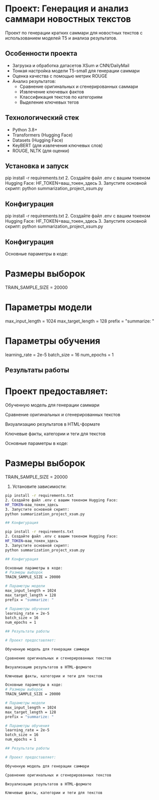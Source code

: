 # Проект: Генерация и анализ саммари новостных текстов

Проект по генерации кратких саммари для новостных текстов с использованием моделей T5 и анализа результатов.

## Особенности проекта

- Загрузка и обработка датасетов XSum и CNN/DailyMail
- Тонкая настройка модели T5-small для генерации саммари
- Оценка качества с помощью метрик ROUGE
- Анализ результатов:
  - Сравнение оригинальных и сгенерированных саммари
  - Извлечение ключевых фактов
  - Классификация текстов по категориям
  - Выделение ключевых тегов

## Технологический стек

- Python 3.8+
- Transformers (Hugging Face)
- Datasets (Hugging Face)
- KeyBERT (для извлечения ключевых слов)
- ROUGE, NLTK (для оценки)

## Установка и запуск

pip install -r requirements.txt
2. Создайте файл .env с вашим токеном Hugging Face:
HF_TOKEN=ваш_токен_здесь
3. Запустите основной скрипт:
python summarization_project_xsum.py

## Конфигурация

pip install -r requirements.txt
2. Создайте файл .env с вашим токеном Hugging Face:
HF_TOKEN=ваш_токен_здесь
3. Запустите основной скрипт:
python summarization_project_xsum.py

## Конфигурация

Основные параметры в коде:
# Размеры выборок
TRAIN_SAMPLE_SIZE = 20000

# Параметры модели
max_input_length = 1024
max_target_length = 128
prefix = "summarize: "

# Параметры обучения
learning_rate = 2e-5
batch_size = 16
num_epochs = 1

## Результаты работы

# Проект предоставляет:

Обученную модель для генерации саммари

Сравнение оригинальных и сгенерированных текстов

Визуализацию результатов в HTML-формате

Ключевые факты, категории и теги для текстов

Основные параметры в коде:
# Размеры выборок
TRAIN_SAMPLE_SIZE = 20000


1. Установите зависимости:
```bash
pip install -r requirements.txt
2. Создайте файл .env с вашим токеном Hugging Face:
HF_TOKEN=ваш_токен_здесь
3. Запустите основной скрипт:
python summarization_project_xsum.py

## Конфигурация

pip install -r requirements.txt
2. Создайте файл .env с вашим токеном Hugging Face:
HF_TOKEN=ваш_токен_здесь
3. Запустите основной скрипт:
python summarization_project_xsum.py

## Конфигурация

Основные параметры в коде:
# Размеры выборок
TRAIN_SAMPLE_SIZE = 20000

# Параметры модели
max_input_length = 1024
max_target_length = 128
prefix = "summarize: "

# Параметры обучения
learning_rate = 2e-5
batch_size = 16
num_epochs = 1

## Результаты работы

# Проект предоставляет:

Обученную модель для генерации саммари

Сравнение оригинальных и сгенерированных текстов

Визуализацию результатов в HTML-формате

Ключевые факты, категории и теги для текстов

Основные параметры в коде:
# Размеры выборок
TRAIN_SAMPLE_SIZE = 20000

# Параметры модели
max_input_length = 1024
max_target_length = 128
prefix = "summarize: "

# Параметры обучения
learning_rate = 2e-5
batch_size = 16
num_epochs = 1

## Результаты работы

# Проект предоставляет:

Обученную модель для генерации саммари

Сравнение оригинальных и сгенерированных текстов

Визуализацию результатов в HTML-формате

Ключевые факты, категории и теги для текстов

